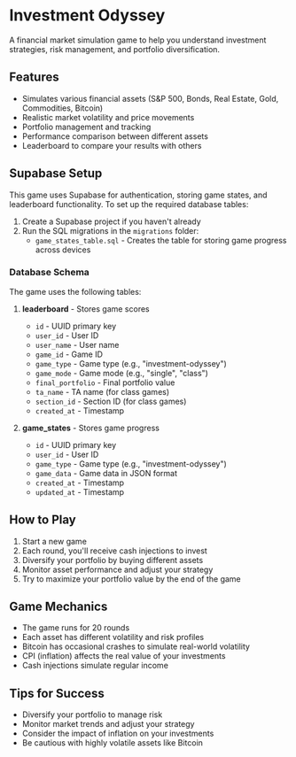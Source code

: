 # Investment Odyssey

A financial market simulation game to help you understand investment strategies, risk management, and portfolio diversification.

## Features

- Simulates various financial assets (S&P 500, Bonds, Real Estate, Gold, Commodities, Bitcoin)
- Realistic market volatility and price movements
- Portfolio management and tracking
- Performance comparison between different assets
- Leaderboard to compare your results with others

## Supabase Setup

This game uses Supabase for authentication, storing game states, and leaderboard functionality. To set up the required database tables:

1. Create a Supabase project if you haven't already
2. Run the SQL migrations in the `migrations` folder:
   - `game_states_table.sql` - Creates the table for storing game progress across devices

### Database Schema

The game uses the following tables:

1. **leaderboard** - Stores game scores
   - `id` - UUID primary key
   - `user_id` - User ID
   - `user_name` - User name
   - `game_id` - Game ID
   - `game_type` - Game type (e.g., "investment-odyssey")
   - `game_mode` - Game mode (e.g., "single", "class")
   - `final_portfolio` - Final portfolio value
   - `ta_name` - TA name (for class games)
   - `section_id` - Section ID (for class games)
   - `created_at` - Timestamp

2. **game_states** - Stores game progress
   - `id` - UUID primary key
   - `user_id` - User ID
   - `game_type` - Game type (e.g., "investment-odyssey")
   - `game_data` - Game data in JSON format
   - `created_at` - Timestamp
   - `updated_at` - Timestamp

## How to Play

1. Start a new game
2. Each round, you'll receive cash injections to invest
3. Diversify your portfolio by buying different assets
4. Monitor asset performance and adjust your strategy
5. Try to maximize your portfolio value by the end of the game

## Game Mechanics

- The game runs for 20 rounds
- Each asset has different volatility and risk profiles
- Bitcoin has occasional crashes to simulate real-world volatility
- CPI (inflation) affects the real value of your investments
- Cash injections simulate regular income

## Tips for Success

- Diversify your portfolio to manage risk
- Monitor market trends and adjust your strategy
- Consider the impact of inflation on your investments
- Be cautious with highly volatile assets like Bitcoin
